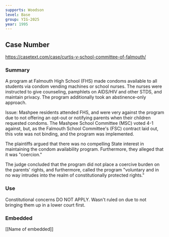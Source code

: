 ```yaml
---
supports: Woodson
level: Base
group: YIG-2025
year: 1995
---
```

## Case Number

https://casetext.com/case/curtis-v-school-committee-of-falmouth/

### Summary

A program at Falmouth High School (FHS) made condoms available to all students via condom vending machines or school nurses. The nurses were instructed to give counseling, pamphlets on AIDS/HIV and other STDS, and maintain privacy. The program additionally took an abstinence-only approach.

Issue:
Mashpee residents attended FHS, and were very against the program due to not offering an opt-out or notifying parents when their children requested condoms. The Mashpee School Committee (MSC) voted 4-1 against, but, as the Falmouth School Committee's (FSC) contract laid out, this vote was not binding, and the program was implemented.

The plaintiffs argued that there was no compelling State interest in maintaining the condom availability program. Furthermore, they alleged that it was "coercion." 

The judge concluded that the program did not place a coercive burden on the parents' rights, and furthermore, called the program "voluntary and in no way intrudes into the realm of constitutionally protected rights." 

### Use

Constitutional concerns DO NOT APPLY. Wasn't ruled on due to not bringing them up in a lower court first.


### Embedded

[[Name of embedded]]